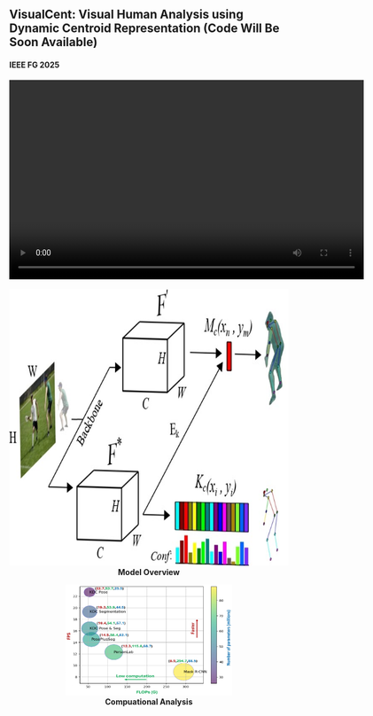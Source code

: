 ## VisualCent: Visual Human Analysis using Dynamic Centroid Representation (Code Will Be Soon Available)

#### IEEE FG 2025 


<video width="640" height="360" controls>
  <source src="https://github.com/niazahamd89/VisualCent/blob/main/Figs/Recording_New.mp4" type="video/mp4">
  Your browser does not support the video tag.
</video>


<p align="center">
  <img src="Figs/Fig2_page-0001.jpg" width="700" height="500">
  <br>
  <span><strong>Model Overview</strong></span>
</p>


<p align="center">
<img src="Figs/computation (1)_page-0001.jpg" width="300" height="200">
<br>
<span><strong>Compuational Analysis</strong></span>
</p>

